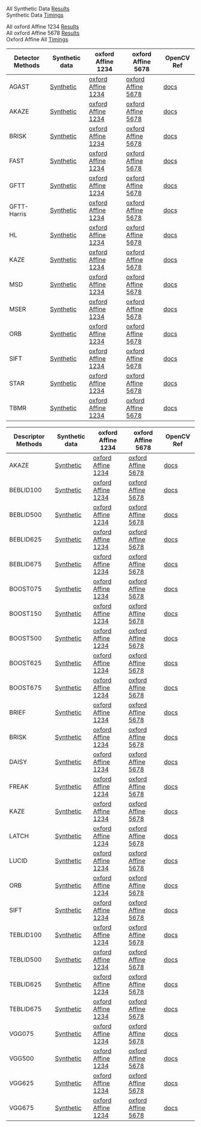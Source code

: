 
All Synthetic Data [Results](https://abbaselmas.github.io/feature-combinations/html/SyntheticData.html)  
Synthetic Data [Timings](https://abbaselmas.github.io/feature-combinations/html/SyntheticData_timing.html)

All oxford Affine 1234 [Results](https://abbaselmas.github.io/feature-combinations/html/oxfordAffineData1234.html)  
All oxford Affine 5678 [Results](https://abbaselmas.github.io/feature-combinations/html/oxfordAffineData5678.html)  
Oxford Affine All [Timings](https://abbaselmas.github.io/feature-combinations/html/oxfordAffine_timing.html)

|Detector Methods|Synthetic data|oxford Affine 1234|oxford Affine 5678| OpenCV Ref |
|---|---|---|---|---|
|AGAST      | [Synthetic](https://abbaselmas.github.io/feature-combinations/html/SyntheticData_Detector_agast.html)         | [oxford Affine 1234](https://abbaselmas.github.io/feature-combinations/html/oxfordAffine1234_Detector_agast.html)         | [oxford Affine 5678](https://abbaselmas.github.io/feature-combinations/html/oxfordAffine5678_Detector_agast.html)         | [docs](https://docs.opencv.org/4.9.0/d7/d19/classcv_1_1AgastFeatureDetector.html)                         |
|AKAZE      | [Synthetic](https://abbaselmas.github.io/feature-combinations/html/SyntheticData_Detector_akaze.html)         | [oxford Affine 1234](https://abbaselmas.github.io/feature-combinations/html/oxfordAffine1234_Detector_akaze.html)         | [oxford Affine 5678](https://abbaselmas.github.io/feature-combinations/html/oxfordAffine5678_Detector_akaze.html)         | [docs](https://docs.opencv.org/4.9.0/d8/d30/classcv_1_1AKAZE.html)                                        |
|BRISK      | [Synthetic](https://abbaselmas.github.io/feature-combinations/html/SyntheticData_Detector_brisk.html)         | [oxford Affine 1234](https://abbaselmas.github.io/feature-combinations/html/oxfordAffine1234_Detector_brisk.html)         | [oxford Affine 5678](https://abbaselmas.github.io/feature-combinations/html/oxfordAffine5678_Detector_brisk.html)         | [docs](https://docs.opencv.org/4.9.0/de/dbf/classcv_1_1BRISK.html)                                        |
|FAST       | [Synthetic](https://abbaselmas.github.io/feature-combinations/html/SyntheticData_Detector_fast.html)          | [oxford Affine 1234](https://abbaselmas.github.io/feature-combinations/html/oxfordAffine1234_Detector_fast.html)          | [oxford Affine 5678](https://abbaselmas.github.io/feature-combinations/html/oxfordAffine5678_Detector_fast.html)          | [docs](https://docs.opencv.org/4.9.0/df/d74/classcv_1_1FastFeatureDetector.html)                          |
|GFTT       | [Synthetic](https://abbaselmas.github.io/feature-combinations/html/SyntheticData_Detector_gftt.html)          | [oxford Affine 1234](https://abbaselmas.github.io/feature-combinations/html/oxfordAffine1234_Detector_gftt.html)          | [oxford Affine 5678](https://abbaselmas.github.io/feature-combinations/html/oxfordAffine5678_Detector_gftt.html)          | [docs](https://docs.opencv.org/4.9.0/df/d21/classcv_1_1GFTTDetector.html)                                 |
|GFTT-Harris| [Synthetic](https://abbaselmas.github.io/feature-combinations/html/SyntheticData_Detector_gftt_harris.html)   | [oxford Affine 1234](https://abbaselmas.github.io/feature-combinations/html/oxfordAffine1234_Detector_gftt_harris.html)   | [oxford Affine 5678](https://abbaselmas.github.io/feature-combinations/html/oxfordAffine5678_Detector_gftt_harris.html)   | [docs](https://docs.opencv.org/4.9.0/df/d21/classcv_1_1GFTTDetector.html)                                 |
|HL         | [Synthetic](https://abbaselmas.github.io/feature-combinations/html/SyntheticData_Detector_hl.html)            | [oxford Affine 1234](https://abbaselmas.github.io/feature-combinations/html/oxfordAffine1234_Detector_hl.html)            | [oxford Affine 5678](https://abbaselmas.github.io/feature-combinations/html/oxfordAffine5678_Detector_hl.html)            | [docs](https://docs.opencv.org/4.9.0/d1/dad/classcv_1_1xfeatures2d_1_1HarrisLaplaceFeatureDetector.html)  |
|KAZE       | [Synthetic](https://abbaselmas.github.io/feature-combinations/html/SyntheticData_Detector_kaze.html)          | [oxford Affine 1234](https://abbaselmas.github.io/feature-combinations/html/oxfordAffine1234_Detector_kaze.html)          | [oxford Affine 5678](https://abbaselmas.github.io/feature-combinations/html/oxfordAffine5678_Detector_kaze.html)          | [docs](https://docs.opencv.org/4.9.0/d3/d61/classcv_1_1KAZE.html)                                         |
|MSD        | [Synthetic](https://abbaselmas.github.io/feature-combinations/html/SyntheticData_Detector_msd.html)           | [oxford Affine 1234](https://abbaselmas.github.io/feature-combinations/html/oxfordAffine1234_Detector_msd.html)           | [oxford Affine 5678](https://abbaselmas.github.io/feature-combinations/html/oxfordAffine5678_Detector_msd.html)           | [docs](https://docs.opencv.org/4.9.0/d0/dcf/classcv_1_1xfeatures2d_1_1MSDDetector.html)                   |
|MSER       | [Synthetic](https://abbaselmas.github.io/feature-combinations/html/SyntheticData_Detector_mser.html)          | [oxford Affine 1234](https://abbaselmas.github.io/feature-combinations/html/oxfordAffine1234_Detector_mser.html)          | [oxford Affine 5678](https://abbaselmas.github.io/feature-combinations/html/oxfordAffine5678_Detector_mser.html)          | [docs](https://docs.opencv.org/4.9.0/d3/d28/classcv_1_1MSER.html)                                         |
|ORB        | [Synthetic](https://abbaselmas.github.io/feature-combinations/html/SyntheticData_Detector_orb.html)           | [oxford Affine 1234](https://abbaselmas.github.io/feature-combinations/html/oxfordAffine1234_Detector_orb.html)           | [oxford Affine 5678](https://abbaselmas.github.io/feature-combinations/html/oxfordAffine5678_Detector_orb.html)           | [docs](https://docs.opencv.org/4.9.0/db/d95/classcv_1_1ORB.html)                                          |
|SIFT       | [Synthetic](https://abbaselmas.github.io/feature-combinations/html/SyntheticData_Detector_sift.html)          | [oxford Affine 1234](https://abbaselmas.github.io/feature-combinations/html/oxfordAffine1234_Detector_sift.html)          | [oxford Affine 5678](https://abbaselmas.github.io/feature-combinations/html/oxfordAffine5678_Detector_sift.html)          | [docs](https://docs.opencv.org/4.9.0/d7/d60/classcv_1_1SIFT.html)                                         |
|STAR       | [Synthetic](https://abbaselmas.github.io/feature-combinations/html/SyntheticData_Detector_star.html)          | [oxford Affine 1234](https://abbaselmas.github.io/feature-combinations/html/oxfordAffine1234_Detector_star.html)          | [oxford Affine 5678](https://abbaselmas.github.io/feature-combinations/html/oxfordAffine5678_Detector_star.html)          | [docs](https://docs.opencv.org/4.9.0/dd/d39/classcv_1_1xfeatures2d_1_1StarDetector.html)                  |
|TBMR       | [Synthetic](https://abbaselmas.github.io/feature-combinations/html/SyntheticData_Detector_tbmr.html)          | [oxford Affine 1234](https://abbaselmas.github.io/feature-combinations/html/oxfordAffine1234_Detector_tbmr.html)          | [oxford Affine 5678](https://abbaselmas.github.io/feature-combinations/html/oxfordAffine5678_Detector_tbmr.html)          | [docs](https://docs.opencv.org/4.9.0/de/de2/classcv_1_1xfeatures2d_1_1TBMR.html)                          |

|Descriptor Methods|Synthetic data|oxford Affine 1234|oxford Affine 5678| OpenCV Ref |
|---|---|---|---|---|
|AKAZE     | [Synthetic](https://abbaselmas.github.io/feature-combinations/html/SyntheticData_Descriptor_akaze.html)        | [oxford Affine 1234](https://abbaselmas.github.io/feature-combinations/html/oxfordAffine1234_Descriptor_akaze.html)       | [oxford Affine 5678](https://abbaselmas.github.io/feature-combinations/html/oxfordAffine5678_Descriptor_akaze.html)       | [docs](https://docs.opencv.org/4.9.0/d8/d30/classcv_1_1AKAZE.html)                                        |
|BEBLID100 | [Synthetic](https://abbaselmas.github.io/feature-combinations/html/SyntheticData_Descriptor_beblid100.html)    | [oxford Affine 1234](https://abbaselmas.github.io/feature-combinations/html/oxfordAffine1234_Descriptor_beblid100.html)   | [oxford Affine 5678](https://abbaselmas.github.io/feature-combinations/html/oxfordAffine5678_Descriptor_beblid100.html)   | [docs](https://docs.opencv.org/4.9.0/d7/d99/classcv_1_1xfeatures2d_1_1BEBLID.html)                        |
|BEBLID500 | [Synthetic](https://abbaselmas.github.io/feature-combinations/html/SyntheticData_Descriptor_beblid500.html)    | [oxford Affine 1234](https://abbaselmas.github.io/feature-combinations/html/oxfordAffine1234_Descriptor_beblid500.html)   | [oxford Affine 5678](https://abbaselmas.github.io/feature-combinations/html/oxfordAffine5678_Descriptor_beblid500.html)   | [docs](https://docs.opencv.org/4.9.0/d7/d99/classcv_1_1xfeatures2d_1_1BEBLID.html)                        |
|BEBLID625 | [Synthetic](https://abbaselmas.github.io/feature-combinations/html/SyntheticData_Descriptor_beblid625.html)    | [oxford Affine 1234](https://abbaselmas.github.io/feature-combinations/html/oxfordAffine1234_Descriptor_beblid625.html)   | [oxford Affine 5678](https://abbaselmas.github.io/feature-combinations/html/oxfordAffine5678_Descriptor_beblid625.html)   | [docs](https://docs.opencv.org/4.9.0/d7/d99/classcv_1_1xfeatures2d_1_1BEBLID.html)                        |
|BEBLID675 | [Synthetic](https://abbaselmas.github.io/feature-combinations/html/SyntheticData_Descriptor_beblid675.html)    | [oxford Affine 1234](https://abbaselmas.github.io/feature-combinations/html/oxfordAffine1234_Descriptor_beblid675.html)   | [oxford Affine 5678](https://abbaselmas.github.io/feature-combinations/html/oxfordAffine5678_Descriptor_beblid675.html)   | [docs](https://docs.opencv.org/4.9.0/d7/d99/classcv_1_1xfeatures2d_1_1BEBLID.html)                        |
|BOOST075  | [Synthetic](https://abbaselmas.github.io/feature-combinations/html/SyntheticData_Descriptor_boost075.html)     | [oxford Affine 1234](https://abbaselmas.github.io/feature-combinations/html/oxfordAffine1234_Descriptor_boost075.html)    | [oxford Affine 5678](https://abbaselmas.github.io/feature-combinations/html/oxfordAffine5678_Descriptor_boost075.html)    | [docs](https://docs.opencv.org/4.9.0/d1/dfd/classcv_1_1xfeatures2d_1_1BoostDesc.html)                     |
|BOOST150  | [Synthetic](https://abbaselmas.github.io/feature-combinations/html/SyntheticData_Descriptor_boost150.html)     | [oxford Affine 1234](https://abbaselmas.github.io/feature-combinations/html/oxfordAffine1234_Descriptor_boost150.html)    | [oxford Affine 5678](https://abbaselmas.github.io/feature-combinations/html/oxfordAffine5678_Descriptor_boost150.html)    | [docs](https://docs.opencv.org/4.9.0/d1/dfd/classcv_1_1xfeatures2d_1_1BoostDesc.html)                     |
|BOOST500  | [Synthetic](https://abbaselmas.github.io/feature-combinations/html/SyntheticData_Descriptor_boost500.html)     | [oxford Affine 1234](https://abbaselmas.github.io/feature-combinations/html/oxfordAffine1234_Descriptor_boost500.html)    | [oxford Affine 5678](https://abbaselmas.github.io/feature-combinations/html/oxfordAffine5678_Descriptor_boost500.html)    | [docs](https://docs.opencv.org/4.9.0/d1/dfd/classcv_1_1xfeatures2d_1_1BoostDesc.html)                     |
|BOOST625  | [Synthetic](https://abbaselmas.github.io/feature-combinations/html/SyntheticData_Descriptor_boost625.html)     | [oxford Affine 1234](https://abbaselmas.github.io/feature-combinations/html/oxfordAffine1234_Descriptor_boost625.html)    | [oxford Affine 5678](https://abbaselmas.github.io/feature-combinations/html/oxfordAffine5678_Descriptor_boost625.html)    | [docs](https://docs.opencv.org/4.9.0/d1/dfd/classcv_1_1xfeatures2d_1_1BoostDesc.html)                     |
|BOOST675  | [Synthetic](https://abbaselmas.github.io/feature-combinations/html/SyntheticData_Descriptor_boost675.html)     | [oxford Affine 1234](https://abbaselmas.github.io/feature-combinations/html/oxfordAffine1234_Descriptor_boost675.html)    | [oxford Affine 5678](https://abbaselmas.github.io/feature-combinations/html/oxfordAffine5678_Descriptor_boost675.html)    | [docs](https://docs.opencv.org/4.9.0/d1/dfd/classcv_1_1xfeatures2d_1_1BoostDesc.html)                     |
|BRIEF     | [Synthetic](https://abbaselmas.github.io/feature-combinations/html/SyntheticData_Descriptor_brief.html)        | [oxford Affine 1234](https://abbaselmas.github.io/feature-combinations/html/oxfordAffine1234_Descriptor_brief.html)       | [oxford Affine 5678](https://abbaselmas.github.io/feature-combinations/html/oxfordAffine5678_Descriptor_brief.html)       | [docs](https://docs.opencv.org/4.9.0/d1/d93/classcv_1_1xfeatures2d_1_1BriefDescriptorExtractor.html)      |
|BRISK     | [Synthetic](https://abbaselmas.github.io/feature-combinations/html/SyntheticData_Descriptor_brisk.html)        | [oxford Affine 1234](https://abbaselmas.github.io/feature-combinations/html/oxfordAffine1234_Descriptor_brisk.html)       | [oxford Affine 5678](https://abbaselmas.github.io/feature-combinations/html/oxfordAffine5678_Descriptor_brisk.html)       | [docs](https://docs.opencv.org/4.9.0/de/dbf/classcv_1_1BRISK.html)                                        |
|DAISY     | [Synthetic](https://abbaselmas.github.io/feature-combinations/html/SyntheticData_Descriptor_daisy.html)        | [oxford Affine 1234](https://abbaselmas.github.io/feature-combinations/html/oxfordAffine1234_Descriptor_daisy.html)       | [oxford Affine 5678](https://abbaselmas.github.io/feature-combinations/html/oxfordAffine5678_Descriptor_daisy.html)       | [docs](https://docs.opencv.org/4.9.0/d9/d37/classcv_1_1xfeatures2d_1_1DAISY.html)                         |
|FREAK     | [Synthetic](https://abbaselmas.github.io/feature-combinations/html/SyntheticData_Descriptor_freak.html)        | [oxford Affine 1234](https://abbaselmas.github.io/feature-combinations/html/oxfordAffine1234_Descriptor_freak.html)       | [oxford Affine 5678](https://abbaselmas.github.io/feature-combinations/html/oxfordAffine5678_Descriptor_freak.html)       | [docs](https://docs.opencv.org/4.9.0/df/db4/classcv_1_1xfeatures2d_1_1FREAK.html)                         |
|KAZE      | [Synthetic](https://abbaselmas.github.io/feature-combinations/html/SyntheticData_Descriptor_kaze.html)         | [oxford Affine 1234](https://abbaselmas.github.io/feature-combinations/html/oxfordAffine1234_Descriptor_kaze.html)        | [oxford Affine 5678](https://abbaselmas.github.io/feature-combinations/html/oxfordAffine5678_Descriptor_kaze.html)        | [docs](https://docs.opencv.org/4.9.0/d3/d61/classcv_1_1KAZE.html)                                         |
|LATCH     | [Synthetic](https://abbaselmas.github.io/feature-combinations/html/SyntheticData_Descriptor_latch.html)        | [oxford Affine 1234](https://abbaselmas.github.io/feature-combinations/html/oxfordAffine1234_Descriptor_latch.html)       | [oxford Affine 5678](https://abbaselmas.github.io/feature-combinations/html/oxfordAffine5678_Descriptor_latch.html)       | [docs](https://docs.opencv.org/4.9.0/d6/d36/classcv_1_1xfeatures2d_1_1LATCH.html)                         |
|LUCID     | [Synthetic](https://abbaselmas.github.io/feature-combinations/html/SyntheticData_Descriptor_lucid.html)        | [oxford Affine 1234](https://abbaselmas.github.io/feature-combinations/html/oxfordAffine1234_Descriptor_lucid.html)       | [oxford Affine 5678](https://abbaselmas.github.io/feature-combinations/html/oxfordAffine5678_Descriptor_lucid.html)       | [docs](https://docs.opencv.org/4.9.0/d4/d86/classcv_1_1xfeatures2d_1_1LUCID.html)                         |
|ORB       | [Synthetic](https://abbaselmas.github.io/feature-combinations/html/SyntheticData_Descriptor_orb.html)          | [oxford Affine 1234](https://abbaselmas.github.io/feature-combinations/html/oxfordAffine1234_Descriptor_orb.html)         | [oxford Affine 5678](https://abbaselmas.github.io/feature-combinations/html/oxfordAffine5678_Descriptor_orb.html)         | [docs](https://docs.opencv.org/4.9.0/db/d95/classcv_1_1ORB.html)                                          |
|SIFT      | [Synthetic](https://abbaselmas.github.io/feature-combinations/html/SyntheticData_Descriptor_sift.html)         | [oxford Affine 1234](https://abbaselmas.github.io/feature-combinations/html/oxfordAffine1234_Descriptor_sift.html)        | [oxford Affine 5678](https://abbaselmas.github.io/feature-combinations/html/oxfordAffine5678_Descriptor_sift.html)        | [docs](https://docs.opencv.org/4.9.0/d7/d60/classcv_1_1SIFT.html)                                         |
|TEBLID100 | [Synthetic](https://abbaselmas.github.io/feature-combinations/html/SyntheticData_Descriptor_teblid100.html)    | [oxford Affine 1234](https://abbaselmas.github.io/feature-combinations/html/oxfordAffine1234_Descriptor_teblid100.html)   | [oxford Affine 5678](https://abbaselmas.github.io/feature-combinations/html/oxfordAffine5678_Descriptor_teblid100.html)   | [docs](https://docs.opencv.org/4.9.0/dd/dc1/classcv_1_1xfeatures2d_1_1TEBLID.html)                        |
|TEBLID500 | [Synthetic](https://abbaselmas.github.io/feature-combinations/html/SyntheticData_Descriptor_teblid500.html)    | [oxford Affine 1234](https://abbaselmas.github.io/feature-combinations/html/oxfordAffine1234_Descriptor_teblid500.html)   | [oxford Affine 5678](https://abbaselmas.github.io/feature-combinations/html/oxfordAffine5678_Descriptor_teblid500.html)   | [docs](https://docs.opencv.org/4.9.0/dd/dc1/classcv_1_1xfeatures2d_1_1TEBLID.html)                        |
|TEBLID625 | [Synthetic](https://abbaselmas.github.io/feature-combinations/html/SyntheticData_Descriptor_teblid625.html)    | [oxford Affine 1234](https://abbaselmas.github.io/feature-combinations/html/oxfordAffine1234_Descriptor_teblid625.html)   | [oxford Affine 5678](https://abbaselmas.github.io/feature-combinations/html/oxfordAffine5678_Descriptor_teblid625.html)   | [docs](https://docs.opencv.org/4.9.0/dd/dc1/classcv_1_1xfeatures2d_1_1TEBLID.html)                        |
|TEBLID675 | [Synthetic](https://abbaselmas.github.io/feature-combinations/html/SyntheticData_Descriptor_teblid675.html)    | [oxford Affine 1234](https://abbaselmas.github.io/feature-combinations/html/oxfordAffine1234_Descriptor_teblid675.html)   | [oxford Affine 5678](https://abbaselmas.github.io/feature-combinations/html/oxfordAffine5678_Descriptor_teblid675.html)   | [docs](https://docs.opencv.org/4.9.0/dd/dc1/classcv_1_1xfeatures2d_1_1TEBLID.html)                        |
|VGG075    | [Synthetic](https://abbaselmas.github.io/feature-combinations/html/SyntheticData_Descriptor_vgg075.html)       | [oxford Affine 1234](https://abbaselmas.github.io/feature-combinations/html/oxfordAffine1234_Descriptor_vgg075.html)      | [oxford Affine 5678](https://abbaselmas.github.io/feature-combinations/html/oxfordAffine5678_Descriptor_vgg075.html)      | [docs](https://docs.opencv.org/4.9.0/d6/d00/classcv_1_1xfeatures2d_1_1VGG.html)                           |
|VGG500    | [Synthetic](https://abbaselmas.github.io/feature-combinations/html/SyntheticData_Descriptor_vgg500.html)       | [oxford Affine 1234](https://abbaselmas.github.io/feature-combinations/html/oxfordAffine1234_Descriptor_vgg500.html)      | [oxford Affine 5678](https://abbaselmas.github.io/feature-combinations/html/oxfordAffine5678_Descriptor_vgg500.html)      | [docs](https://docs.opencv.org/4.9.0/d6/d00/classcv_1_1xfeatures2d_1_1VGG.html)                           |
|VGG625    | [Synthetic](https://abbaselmas.github.io/feature-combinations/html/SyntheticData_Descriptor_vgg625.html)       | [oxford Affine 1234](https://abbaselmas.github.io/feature-combinations/html/oxfordAffine1234_Descriptor_vgg625.html)      | [oxford Affine 5678](https://abbaselmas.github.io/feature-combinations/html/oxfordAffine5678_Descriptor_vgg625.html)      | [docs](https://docs.opencv.org/4.9.0/d6/d00/classcv_1_1xfeatures2d_1_1VGG.html)                           |
|VGG675    | [Synthetic](https://abbaselmas.github.io/feature-combinations/html/SyntheticData_Descriptor_vgg675.html)       | [oxford Affine 1234](https://abbaselmas.github.io/feature-combinations/html/oxfordAffine1234_Descriptor_vgg675.html)      | [oxford Affine 5678](https://abbaselmas.github.io/feature-combinations/html/oxfordAffine5678_Descriptor_vgg675.html)      | [docs](https://docs.opencv.org/4.9.0/d6/d00/classcv_1_1xfeatures2d_1_1VGG.html)                           |
